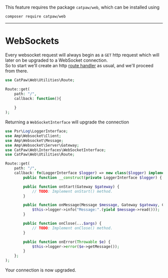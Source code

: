 This feature requires the package `catpaw/web`, which can be installed using<br/>
```
composer require catpaw/web
```
<hr/>

# WebSockets

Every websocket request will always begin as a `GET` http request which will later on be upgraded to a WebSocket
connection.<br/>
So to start we'll create an http [route handler](./1.WebRouteHandlers.md) as usual, and we'll proceed from there.<br/>

```php
use CatPaw\Web\Utilities\Route;

Route::get(
    path: "/",
    callback: function(){
    
    } 
);
```

Returning a `WebSocketInterface` will upgrade the connection

```php
use Psr\Log\LoggerInterface;
use Amp\Websocket\Client;
use Amp\Websocket\Message;
use Amp\Websocket\Server\Gateway;
use CatPaw\Web\Interfaces\WebSocketInterface;
use CatPaw\Web\Utilities\Route;

Route::get(
    path: "/",
    callback: fn(LoggerInterface $logger) => new class($logger) implements WebSocketInterface {
        public function __construct(private LoggerInterface $logger) { }

        public function onStart(Gateway $gateway) {
            // TODO: Implement onStart() method.
        }

        public function onMessage(Message $message, Gateway $gateway, Client $client) {
            $this->logger->info("Message:".(yield $message->read()));
        }

        public function onClose(...$args) {
            // TODO: Implement onClose() method.
        }

        public function onError(Throwable $e) {
            $this->logger->error($e->getMessage());
        }
    };
);
```

Your connection is now upgraded.
